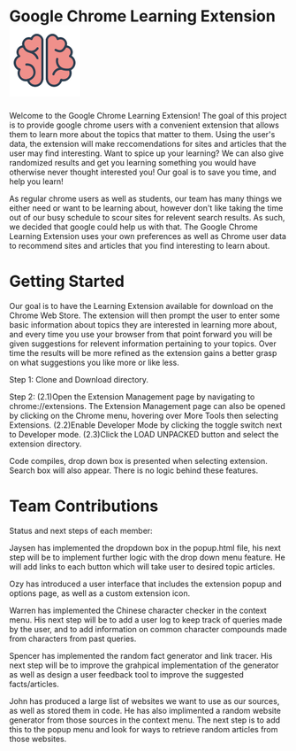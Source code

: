 # Google Chrome Learning Extension ![Brain!](src/images/ml_brain128.png)


Welcome to the Google Chrome Learning Extension! The goal of this project is to provide google chrome users with a convenient extension that allows them to learn more about the topics that matter to them. Using the user's data, the extension will make reccomendations for sites and articles that the user may find interesting. Want to spice up your learning? We can also give randomized results and get you learning something you would have otherwise never thought interested you! Our goal is to save you time, and help you learn!

As regular chrome users as well as students, our team has many things we either need or want to be learning about, however don't like taking the time out of our busy schedule to scour sites for relevent search results. As such, we decided that google could help us with that. The Google Chrome Learning Extension uses your own preferences as well as Chrome user data to recommend sites and articles that you find interesting to learn about. 

# Getting Started
Our goal is to have the Learning Extension available for download on the Chrome Web Store. The extension will then prompt the user to enter some basic information about topics they are interested in learning more about, and every time you use your browser from that point forward you will be given suggestions for relevent information pertaining to your topics. Over time the results will be more refined as the extension gains a better grasp on what suggestions you like more or like less.

Step 1: Clone and Download directory.

Step 2: 
(2.1)Open the Extension Management page by navigating to chrome://extensions.
The Extension Management page can also be opened by clicking on the Chrome menu, hovering over More Tools then selecting Extensions.
(2.2)Enable Developer Mode by clicking the toggle switch next to Developer mode.
(2.3)Click the LOAD UNPACKED button and select the extension directory.

Code compiles, drop down box is presented when selecting extension. Search box will also appear. There is no logic behind these features.

# Team Contributions
Status and next steps of each member: 

Jaysen has implemented the dropdown box in the popup.html file, his next step will be to implement further logic with the drop down menu feature. He will add links to each button which will take user to desired topic articles. 

Ozy has introduced a user interface that includes the extension popup and options page, as well as a custom extension icon.

Warren has implemented the Chinese character checker in the context menu. His next step will be to add a user log to keep track of queries made by the user, and to add information on common character compounds made from characters from past queries.

Spencer has implemented the random fact generator and link tracer. His next step will be to improve the grahpical implementation of the generator as well as design a user feedback tool to improve the suggested facts/articles.

John has produced a large list of websites we want to use as our sources, as well as stored them in code. He has also implimented a random website generator from those sources in the context menu. The next step is to add this to the popup menu and look for ways to retrieve random articles from those websites. 
